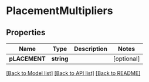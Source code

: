 # PlacementMultipliers

## Properties
Name | Type | Description | Notes
------------ | ------------- | ------------- | -------------
**pLACEMENT** | **string** |  | [optional] 

[[Back to Model list]](../README.md#documentation-for-models) [[Back to API list]](../README.md#documentation-for-api-endpoints) [[Back to README]](../README.md)


